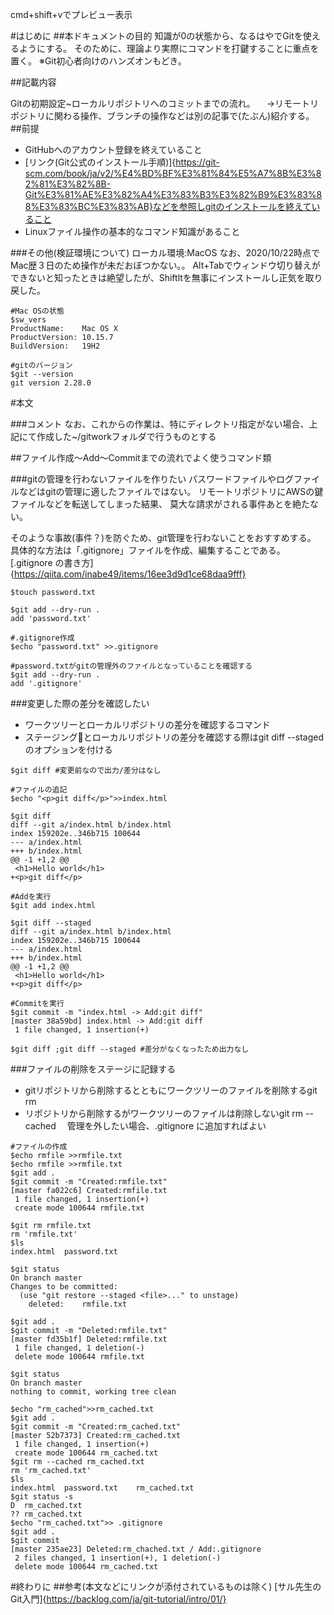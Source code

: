 cmd+shift+vでプレビュー表示

#はじめに
##本ドキュメントの目的
知識が0の状態から、なるはやでGitを使えるようにする。
そのために、理論より実際にコマンドを打鍵することに重点を置く。
※Git初心者向けのハンズオンもどき。

##記載内容

Gitの初期設定~ローカルリポジトリへのコミットまでの流れ。
　→リモートリポジトリに関わる操作、ブランチの操作などは別の記事で(たぶん)紹介する。
##前提

- GitHubへのアカウント登録を終えていること
- [リンク(Git公式のインストール手順)]{https://git-scm.com/book/ja/v2/%E4%BD%BF%E3%81%84%E5%A7%8B%E3%82%81%E3%82%8B-Git%E3%81%AE%E3%82%A4%E3%83%B3%E3%82%B9%E3%83%88%E3%83%BC%E3%83%AB}などを参照しgitのインストールを終えていること
- Linuxファイル操作の基本的なコマンド知識があること

###その他(検証環境について)
ローカル環境:MacOS
なお、2020/10/22時点でMac歴３日のため操作が未だおぼつかない。。
Alt+Tabでウィンドウ切り替えができないと知ったときは絶望したが、Shiftltを無事にインストールし正気を取り戻した。

```
#Mac OSの状態
$sw_vers
ProductName:	Mac OS X
ProductVersion:	10.15.7
BuildVersion:	19H2

#gitのバージョン
$git --version
git version 2.28.0
```

#本文

###コメント
なお、これからの作業は、特にディレクトリ指定がない場合、上記にて作成した~/gitworkフォルダで行うものとする


##ファイル作成〜Add〜Commitまでの流れでよく使うコマンド類

###gitの管理を行わないファイルを作りたい
パスワードファイルやログファイルなどはgitの管理に適したファイルではない。
リモートリポジトリにAWSの鍵ファイルなどを転送してしまった結果、
莫大な請求がされる事件あとを絶たない。

そのような事故(事件？)を防ぐため、git管理を行わないことをおすすめする。
具体的な方法は「.gitignore」ファイルを作成、編集することである。
[.gitignore の書き方]{https://qiita.com/inabe49/items/16ee3d9d1ce68daa9fff}

```
$touch password.txt

$git add --dry-run .
add 'password.txt'

#.gitignore作成
$echo "password.txt" >>.gitignore

#password.txtがgitの管理外のファイルとなっていることを確認する
$git add --dry-run .
add '.gitignore'

```




###変更した際の差分を確認したい
- ワークツリーとローカルリポジトリの差分を確認するコマンド
- ステージングとローカルリポジトリの差分を確認する際はgit diff --stagedのオプションを付ける

```
$git diff #変更前なので出力/差分はなし

#ファイルの追記
$echo "<p>git diff</p>">>index.html 

$git diff
diff --git a/index.html b/index.html
index 159202e..346b715 100644
--- a/index.html
+++ b/index.html
@@ -1 +1,2 @@
 <h1>Hello world</h1>
+<p>git diff</p>

#Addを実行
$git add index.html 

$git diff --staged
diff --git a/index.html b/index.html
index 159202e..346b715 100644
--- a/index.html
+++ b/index.html
@@ -1 +1,2 @@
 <h1>Hello world</h1>
+<p>git diff</p>

#Commitを実行
$git commit -m "index.html -> Add:git diff"
[master 38a59bd] index.html -> Add:git diff
 1 file changed, 1 insertion(+)

$git diff ;git diff --staged #差分がなくなったため出力なし

```

###ファイルの削除をステージに記録する
- gitリポジトリから削除するとともにワークツリーのファイルを削除するgit rm
- リポジトリから削除するがワークツリーのファイルは削除しないgit rm --cached
　管理を外したい場合、.gitignore に追加すればよい

```
#ファイルの作成
$echo rmfile >>rmfile.txt 
$echo rmfile >>rmfile.txt
$git add .
$git commit -m "Created:rmfile.txt"
[master fa022c6] Created:rmfile.txt
 1 file changed, 1 insertion(+)
 create mode 100644 rmfile.txt

$git rm rmfile.txt 
rm 'rmfile.txt'
$ls
index.html	password.txt

$git status
On branch master
Changes to be committed:
  (use "git restore --staged <file>..." to unstage)
	deleted:    rmfile.txt

$git add . 
$git commit -m "Deleted:rmfile.txt"
[master fd35b1f] Deleted:rmfile.txt
 1 file changed, 1 deletion(-)
 delete mode 100644 rmfile.txt

$git status
On branch master
nothing to commit, working tree clean

$echo "rm_cached">>rm_cached.txt
$git add .
$git commit -m "Created:rm_cached.txt"
[master 52b7373] Created:rm_cached.txt
 1 file changed, 1 insertion(+)
 create mode 100644 rm_cached.txt
$git rm --cached rm_cached.txt 
rm 'rm_cached.txt'
$ls
index.html	password.txt	rm_cached.txt
$git status -s
D  rm_cached.txt
?? rm_cached.txt
$echo "rm_cached.txt">> .gitignore
$git add .
$git commit
[master 235ae23] Deleted:rm_chached.txt / Add:.gitignore
 2 files changed, 1 insertion(+), 1 deletion(-)
 delete mode 100644 rm_cached.txt

```


#終わりに
##参考(本文などにリンクが添付されているものは除く)
 [サル先生のGit入門]{https://backlog.com/ja/git-tutorial/intro/01/}
